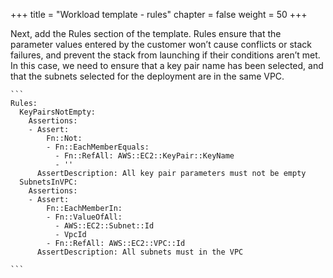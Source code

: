 ﻿+++
title = "Workload template - rules"
chapter = false
weight = 50
+++


Next, add the Rules section of the template. Rules ensure that the parameter values entered by the customer won’t cause conflicts or stack failures, and prevent the stack from launching if their conditions aren’t met. In this case, we need to ensure that a key pair name has been selected, and that the subnets selected for the deployment are in the same VPC.


	```
	Rules:
	  KeyPairsNotEmpty:
	    Assertions:
	    - Assert:
	        Fn::Not:
	        - Fn::EachMemberEquals:
	          - Fn::RefAll: AWS::EC2::KeyPair::KeyName
	          - ''
	      AssertDescription: All key pair parameters must not be empty
	  SubnetsInVPC:
	    Assertions:
	    - Assert:
	        Fn::EachMemberIn:
	        - Fn::ValueOfAll:
	          - AWS::EC2::Subnet::Id
	          - VpcId
	        - Fn::RefAll: AWS::EC2::VPC::Id
	      AssertDescription: All subnets must in the VPC

	```

